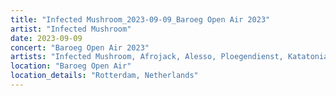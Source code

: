 ```yaml
---
title: "Infected Mushroom_2023-09-09_Baroeg Open Air 2023"
artist: "Infected Mushroom"
date: 2023-09-09
concert: "Baroeg Open Air 2023"
artists: "Infected Mushroom, Afrojack, Alesso, Ploegendienst, Katatonia, Andrew Bayer"
location: "Baroeg Open Air"
location_details: "Rotterdam, Netherlands"
---
```

